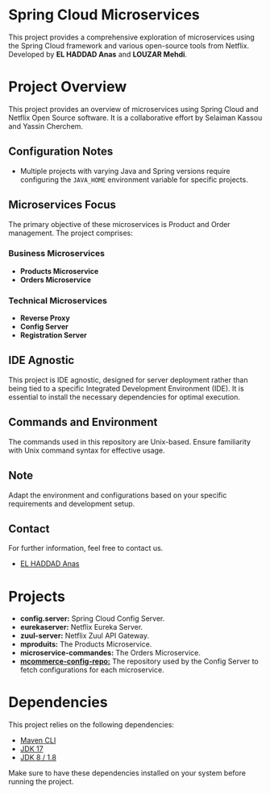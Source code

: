 # Spring Cloud Microservices
  This project provides a comprehensive exploration of microservices using the Spring Cloud framework and various open-source tools from Netflix. Developed by **EL HADDAD Anas** and **LOUZAR Mehdi**.
# Project Overview

  This project provides an overview of microservices using Spring Cloud and Netflix Open Source software. It is a collaborative effort by Selaiman Kassou and Yassin Cherchem.

## Configuration Notes

  - Multiple projects with varying Java and Spring versions require configuring the `JAVA_HOME` environment variable for specific projects.
  
## Microservices Focus

  The primary objective of these microservices is Product and Order management. The project comprises:

### Business Microservices

  - **Products Microservice**
  - **Orders Microservice**

### Technical Microservices

  - **Reverse Proxy**
  - **Config Server**
  - **Registration Server**

## IDE Agnostic

  This project is IDE agnostic, designed for server deployment rather than being tied to a specific Integrated Development Environment (IDE). It is essential to install the necessary dependencies for optimal execution.

## Commands and Environment

  The commands used in this repository are Unix-based. Ensure familiarity with Unix command syntax for effective usage.

## Note

  Adapt the environment and configurations based on your specific requirements and development setup.

## Contact

  For further information, feel free to contact us.

- [EL HADDAD Anas](mailto:elhaddadanas@gmail.com)

# Projects

  - **config.server:** Spring Cloud Config Server.
  - **eurekaserver:** Netflix Eureka Server.
  - **zuul-server:** Netflix Zuul API Gateway.
  - **mproduits:** The Products Microservice.
  - **microservice-commandes:** The Orders Microservice.
  - [**mcommerce-config-repo:**](https://github.com/arnoss01/mcommerce-config-repo) The repository used by the Config Server to fetch configurations for each microservice.

# Dependencies

  This project relies on the following dependencies:
  
  - [Maven CLI](https://maven.apache.org/)
  - [JDK 17](https://openjdk.java.net/projects/jdk/17/)
  - [JDK 8 / 1.8](https://www.oracle.com/java/technologies/javase/javase-jdk8-downloads.html)
  
  Make sure to have these dependencies installed on your system before running the project.
